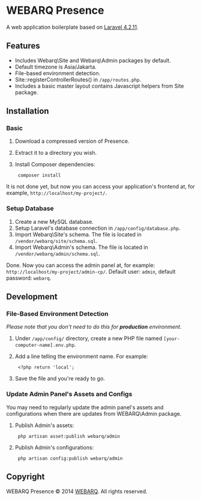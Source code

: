 # WEBARQ Presence

A web application boilerplate based on [Laravel 4.2.11](https://github.com/laravel/laravel/tree/v4.2.11).

## Features

* Includes Webarq\Site and Webarq\Admin packages by default.
* Default timezone is Asia/Jakarta.
* File-based environment detection.
* Site::registerControllerRoutes() in `/app/routes.php`.
* Includes a basic master layout contains Javascript helpers from Site package.

## Installation

### Basic

1. Download a compressed version of Presence.
2. Extract it to a directory you wish.
3. Install Composer dependencies:

		composer install

It is not done yet, but now you can access your application's frontend at, for example, `http://localhost/my-project/`.

### Setup Database

1. Create a new MySQL database.
2. Setup Laravel's database connection in `/app/config/database.php`.
3. Import Webarq\Site's schema. The file is located in `/vendor/webarq/site/schema.sql`.
4. Import Webarq\Admin's schema. The file is located in `/vendor/webarq/admin/schema.sql`.

Done. Now you can access the admin panel at, for example: `http://localhost/my-project/admin-cp/`. Default user: `admin`, default password: `webarq`.

## Development

### File-Based Environment Detection

*Please note that you don't need to do this for **production** environment.*

1. Under `/app/config/` directory, create a new PHP file named `[your-computer-name].env.php`.
2. Add a line telling the environment name. For example:

		<?php return 'local';
3. Save the file and you're ready to go.

### Update Admin Panel's Assets and Configs

You may need to regularly update the admin panel's assets and configurations when there are updates from WEBARQ\Admin package. 

1. Publish Admin's assets:

		php artisan asset:publish webarq/admin
2. Publish Admin's configurations:

		php artisan config:publish webarq/admin

## Copyright

WEBARQ Presence &copy; 2014 [WEBARQ](http://www.webarq.com/). All rights reserved.